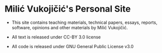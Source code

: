 # Milić Vukojičić's Personal Site
- This site contains teaching materials, technical papers, essays, reports, software, opinions and other materials by Milić Vukojičić.

- All text is released under CC-BY 3.0 license
- All code is released under GNU General Public License v3.0
